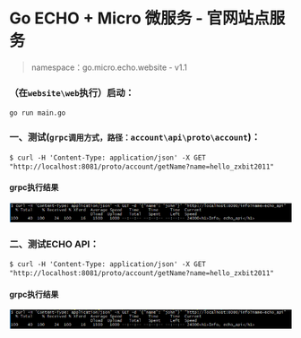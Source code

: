 # Go ECHO + Micro 微服务 - 官网站点服务
> namespace：go.micro.echo.website - v1.1

### （在`website\web`执行）启动：
```
go run main.go
```
### 一、测试(`grpc调用方式，路径：account\api\proto\account`)：
```
$ curl -H 'Content-Type: application/json' -X GET "http://localhost:8081/proto/account/getName?name=hello_zxbit2011"
```
#### grpc执行结果
[![测试效果](test/1.png)](test/1.png)
### 二、测试ECHO API：
```
$ curl -H 'Content-Type: application/json' -X GET "http://localhost:8081/proto/account/getName?name=hello_zxbit2011"
```
#### grpc执行结果
[![测试效果](test/1.png)](test/2.png)
